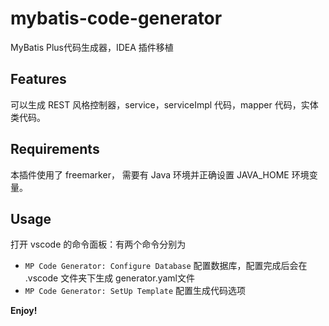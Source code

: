 # mybatis-code-generator

MyBatis Plus代码生成器，IDEA 插件移植

## Features

可以生成 REST 风格控制器，service，serviceImpl 代码，mapper 代码，实体类代码。

## Requirements

本插件使用了 freemarker，
需要有 Java 环境并正确设置 JAVA_HOME 环境变量。

## Usage

打开 vscode 的命令面板：有两个命令分别为

* `MP Code Generator: Configure Database` 配置数据库，配置完成后会在 .vscode 文件夹下生成 generator.yaml文件
* `MP Code Generator: SetUp Template` 配置生成代码选项

**Enjoy!**
